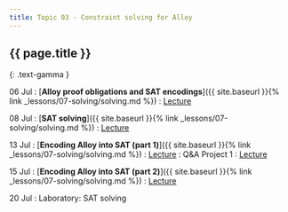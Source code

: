 ```yaml
---
title: Topic 03 - Constraint solving for Alloy
---
```


## {{ page.title }}
{: .text-gamma }

06 Jul
: [**Alloy proof obligations and SAT encodings**]({{ site.baseurl }}{% link _lessons/07-solving/solving.md %})
  : [Lecture](https://youtu.be/MpfoxTbg8_c)

08 Jul
: [**SAT solving**]({{ site.baseurl }}{% link _lessons/07-solving/solving.md %})
  : [Lecture](https://youtu.be/zGPQ_wQezYI)

13 Jul
: [**Encoding Alloy into SAT (part 1)**]({{ site.baseurl }}{% link _lessons/07-solving/solving.md %})
  : [Lecture](https://youtu.be/tUDFI_TvrUs)
: Q&A Project 1
  : [Lecture](https://youtu.be/Y1Ir6k7FMlg)

15 Jul
: [**Encoding Alloy into SAT (part 2)**]({{ site.baseurl }}{% link _lessons/07-solving/solving.md %})
  : [Lecture](https://youtu.be/H_9OAU_s8cQ)

20 Jul
: Laboratory: SAT solving
